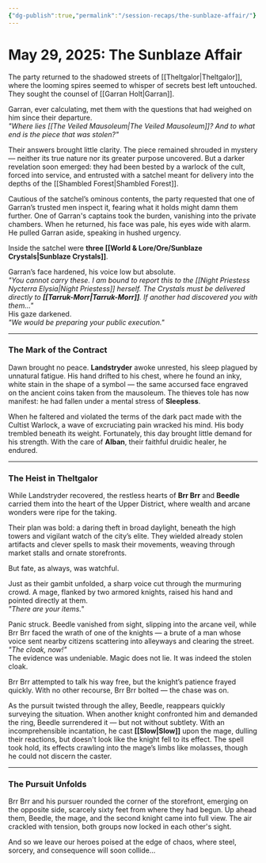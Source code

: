 ```yaml
---
{"dg-publish":true,"permalink":"/session-recaps/the-sunblaze-affair/"}
---
```


# May 29, 2025: The Sunblaze Affair

The party returned to the shadowed streets of [[Theltgalor\|Theltgalor]], where the looming spires seemed to whisper of secrets best left untouched. They sought the counsel of [[Garran Holt\|Garran]].

Garran, ever calculating, met them with the questions that had weighed on him since their departure.  
_"Where lies [[The Veiled Mausoleum\|The Veiled Mausoleum]]? And to what end is the piece that was stolen?"_

Their answers brought little clarity. The piece remained shrouded in mystery — neither its true nature nor its greater purpose uncovered. But a darker revelation soon emerged: they had been bested by a warlock of the cult, forced into service, and entrusted with a satchel meant for delivery into the depths of the [[Shambled Forest\|Shambled Forest]].

Cautious of the satchel’s ominous contents, the party requested that one of Garran’s trusted men inspect it, fearing what it holds might damn them further. One of Garran's captains took the burden, vanishing into the private chambers. When he returned, his face was pale, his eyes wide with alarm. He pulled Garran aside, speaking in hushed urgency.

Inside the satchel were **three [[World & Lore/Ore/Sunblaze Crystals\|Sunblaze Crystals]]**.

Garran’s face hardened, his voice low but absolute.  
_"You cannot carry these. I am bound to report this to the [[Night Priestess Nycterra Elysia\|Night Priestess]] herself. The Crystals must be delivered directly to **[[Tarruk-Morr\|Tarruk-Morr]]**. If another had discovered you with them…"_  
His gaze darkened.  
_"We would be preparing your public execution."_

---

### **The Mark of the Contract**

Dawn brought no peace. **Landstryder** awoke unrested, his sleep plagued by unnatural fatigue. His hand drifted to his chest, where he found an inky, white stain in the shape of a symbol — the same accursed face engraved on the ancient coins taken from the mausoleum. The thieves tole has now manifest: he had fallen under a mental stress of **Sleepless**.

When he faltered and violated the terms of the dark pact made with the Cultist Warlock, a wave of excruciating pain wracked his mind. His body trembled beneath its weight. Fortunately, this day brought little demand for his strength. With the care of **Alban**, their faithful druidic healer, he endured.

---

### **The Heist in Theltgalor**

While Landstryder recovered, the restless hearts of **Brr Brr** and **Beedle** carried them into the heart of the Upper District, where wealth and arcane wonders were ripe for the taking.

Their plan was bold: a daring theft in broad daylight, beneath the high towers and vigilant watch of the city’s elite. They wielded already stolen artifacts and clever spells to mask their movements, weaving through market stalls and ornate storefronts.

But fate, as always, was watchful.

Just as their gambit unfolded, a sharp voice cut through the murmuring crowd. A mage, flanked by two armored knights, raised his hand and pointed directly at them.  
_"There are your items."_

Panic struck. Beedle vanished from sight, slipping into the arcane veil, while Brr Brr faced the wrath of one of the knights — a brute of a man whose voice sent nearby citizens scattering into alleyways and clearing the street.  
_"The cloak, now!"_  
The evidence was undeniable. Magic does not lie. It was indeed the stolen cloak.

Brr Brr attempted to talk his way free, but the knight’s patience frayed quickly. With no other recourse, Brr Brr bolted — the chase was on.

As the pursuit twisted through the alley, Beedle, reappears quickly surveying the situation. When another knight confronted him and demanded the ring, Beedle surrendered it — but not without subtlety. With an incomprehensible incantation, he cast **[[Slow\|Slow]]** upon the mage, dulling their reactions, but doesn't look like the knight fell to its effect. The spell took hold, its effects crawling into the mage’s limbs like molasses, though he could not discern the caster.

---

### **The Pursuit Unfolds**

Brr Brr and his pursuer rounded the corner of the storefront, emerging on the opposite side, scarcely sixty feet from where they had begun. Up ahead them, Beedle, the mage, and the second knight came into full view. The air crackled with tension, both groups now locked in each other's sight.

And so we leave our heroes poised at the edge of chaos, where steel, sorcery, and consequence will soon collide...